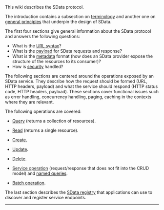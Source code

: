 This wiki describes the SData protocol.

The introduction contains a subsection on
[terminology](/daisy/sdata/Introduction/186-DSY.html "1.1 Terminology") and another one on
[general principles](/daisy/sdata/Introduction/663-DSY.html "1.2 General Principles") that underpin the design of
SData.

The first four sections give general information about the SData protocol and
answers the following questions:

*   What is the [URL syntax](/daisy/sdata/AnatomyOfAnSDataURL.html "2  Anatomy of an SData URL")?
*   What is the [payload](/daisy/sdata/AnatomyOfAnSDataFeed.html "3 Anatomy of an SData Feed") for SData requests and
response?
*   What is the [metadata](/daisy/sdata/Metadata.html "4  Metadata") format (how does an SData
provider expose the structure of the resources to its consumer)?
*   How is [security](/daisy/sdata/Security.html "5 Security") handled?

The following sections are centered around the operations exposed by an SData
service. They describe how the request should be formed (URL, HTTP headers,
payload) and what the service should respond (HTTP status code, HTTP headers,
payload). These sections cover functional issues such as error handling,
concurrency handling, paging, caching in the contexts where they are relevant.

The following operations are covered:

*   [Query](/daisy/sdata/Queries.html "6  Queries") (returns a collection of resources).
*   [Read](/daisy/sdata/ReadOperation.html "7 Read Operation") (returns a single resource).
*   [Create. ](/daisy/sdata/CreateOperation.html "8 Create Operation")

*   [Update](/daisy/sdata/UpdateOperation.html "9 Update Operation").
*   [Delete](/daisy/sdata/DeleteOperation.html "10 Delete Operation").
*   [Service operation](/daisy/sdata/ServiceOperations.html "11 Service Operations") (request/response that does not
fit into the CRUD model) and [named queries](/daisy/sdata/596-DSY.html "12 Named Queries").
*   [Batch operation](/daisy/sdata/165-DSY.html "13 Batch Operations").

The last section describes the [SData registry](/daisy/sdata/423-DSY.html "14 SData Registry")
that applications can use to discover and register service endpoints.

* * *